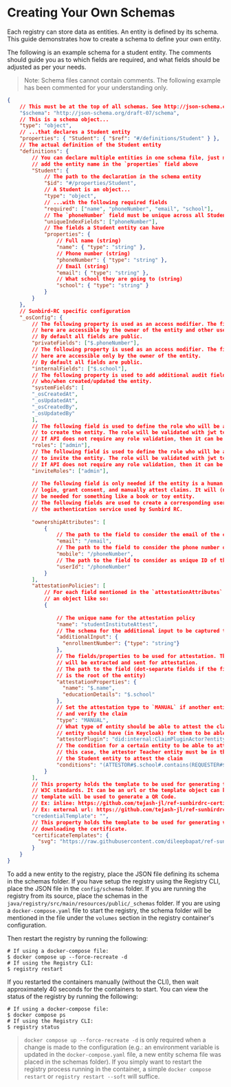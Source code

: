 # Creating Your Own Schemas

Each registry can store data as entities. An entity is defined by its schema. This guide demonstrates how to create a schema to define your own entity.

The following is an example schema for a student entity. The comments should guide you as to which fields are required, and what fields should be adjusted as per your needs.

> Note: Schema files cannot contain comments. The following example has been commented for your understanding only.

```json
{
	// This must be at the top of all schemas. See http://json-schema.org/understanding-json-schema/reference/schema.html#schema
	"$schema": "http://json-schema.org/draft-07/schema",
	// This is a schema object...
	"type": "object",
	// ...that declares a Student entity
	"properties": { "Student": { "$ref": "#/definitions/Student" } },
	// The actual definition of the Student entity
	"definitions": {
		// You can declare multiple entities in one schema file, just make sure you
		// add the entity name in the `properties` field above
		"Student": {
			// The path to the declaration in the schema entity
			"$id": "#/properties/Student",
			// A Student is an object...
			"type": "object",
			// ...with the following required fields
			"required": ["name", "phoneNumber", "email", "school"],
			// The `phoneNumber` field must be unique across all Student entities
			"uniqueIndexFields": ["phoneNumber"],
			// The fields a Student entity can have
			"properties": {
				// Full name (string)
				"name": { "type": "string" },
				// Phone number (string)
				"phoneNumber": { "type": "string" },
				// Email (string)
				"email": { "type": "string" },
				// What school they are going to (string)
				"school": { "type": "string" }
			}
		}
	},
	// Sunbird-RC specific configuration
	"_osConfig": {
        // The following property is used as an access modifier. The fields mentioned 
        // here are accessible by the owner of the entity and other users via consent.  
        // By default all fields are public.
        "privateFields": ["$.phoneNumber"],
        // The following property is used as an access modifier. The fields mentioned 
        // here are accessible only by the owner of the entity.
        // By default all fields are public.
        "internalFields": ["$.school"],
        // The following property is used to add additional audit fields to entity, to know
        // who/when created/updated the entity. 
        "systemFields": [
        "_osCreatedAt",
        "_osUpdatedAt",
        "_osCreatedBy",
        "_osUpdatedBy"
        ],
        // The following field is used to define the role who will be allowed to use the POST /api/v1/<Schema> API
        // to create the entity. The role will be validated with jwt token passed with the API.
        // If API does not require any role validation, then it can be set to anonymous
        "roles": ["admin"],
        // The following field is used to define the role who will be allowed to use the POST /api/v1/<Schema>/invite API
        // to invite the entity. The role will be validated with jwt token passed with the API.
        // If API does not require any role validation, then it can be set to anonymous
        "inviteRoles": ["admin"],
      
        // The following field is only needed if the entity is a human that can
        // login, grant consent, and manually attest claims. It will (usually) not
        // be needed for something like a book or toy entity.
        // The following fields are used to create a corresponding user in Keycloak,
        // the authentication service used by Sunbird RC.
      
        "ownershipAttributes": [
            {
                // The path to the field to consider the email of the entity
                "email": "/email",
                // The path to the field to consider the phone number of the entity
                "mobile": "/phoneNumber",
                // The path to the field to consider as unique ID of the entity
                "userId": "/phoneNumber"
            }
        ],
        "attestationPolicies": [
            // For each field mentioned in the `attestationAttributes` field, add
            // an object like so:
            {
              
                // The unique name for the attestation policy
                "name": "studentInstituteAttest",
                // The schema for the additional input to be captured that is not part of the schema/entity
                "additionalInput": {
                  "enrollmentNumber": {"type": "string"}
                },
                // The fields/properties to be used for attestation. The value of the below mentioned properties
                // will be extracted and sent for attestation.
                // The path to the field (dot-separate fields if the field is nested, $
                // is the root of the entity)
                "attestationProperties": {
                  "name": "$.name",
                  "educationDetails": "$.school"
                },
                // Set the attestation type to `MANUAL` if another entity needs to login
                // and verify the claim
                "type": "MANUAL",
                // What type of entity should be able to attest the claim OR the role an
                // entity should have (in Keycloak) for them to be able to attest the claim
                "attestorPlugin": "did:internal:ClaimPluginActor?entity=Teacher",
                // The condition for a certain entity to be able to attest the claim. In
                // this case, the attestor Teacher entity must be in the same school as
                // the Student entity to attest the claim
                "conditions": "(ATTESTOR#$.school#.contains(REQUESTER#$.school#))"
            }
        ],
        // This property holds the template to be used for generating the VC. It needs to be a template that follows
        // W3C standards. It can be an url or the template object can be defined inline. The signed data (VC) generated by this
        // template will be used to generate a QR Code.
        // Ex: inline: https://github.com/tejash-jl/ref-sunbirdrc-certificate/blob/main/schemas/TrainingCertificate.json#L52
        // Ex: external url: https://github.com/tejash-jl/ref-sunbirdrc-certificate/blob/main/schemas/SkillCertificate.json#L66
        "credentialTemplate": "",
        // This property holds the template to be used for generating visual certificate. The key can be used while 
        // downloading the certificate.
        "certificateTemplates": {
          "svg": "https://raw.githubusercontent.com/dileepbapat/ref-sunbirdrc-certificate/main/schemas/templates/TrainingCertificate.svg"
        }
    }
}
```

To add a new entity to the registry, place the JSON file defining its schema in the schemas folder. If you have setup the registry using the Registry CLI, place the JSON file in the `config/schemas` folder. If you are running the registry from its source, place the schemas in the `java/registry/src/main/resources/public/_schemas` folder. If you are using a `docker-compose.yaml` file to start the registry, the schema folder will be mentioned in the file under the `volumes` section in the registry container's configuration.

Then restart the registry by running the following:

```
# If using a docker-compose file:
$ docker compose up --force-recreate -d
# If using the Registry CLI:
$ registry restart
```

If you restarted the containers manually (without the CLI), then wait approximately 40 seconds for the containers to start. You can view the status of the registry by running the following:

```
# If using a docker-compose file:
$ docker compose ps
# If using the Registry CLI:
$ registry status
```

> `docker compose up --force-recreate -d` is only required when a change is made to the configuration (e.g.: an environment variable is updated in the `docker-compose.yaml` file, a new entity schema file was placed in the schemas folder). If you simply want to restart the registry process running in the container, a simple `docker compose restart` or `registry restart --soft` will suffice.
